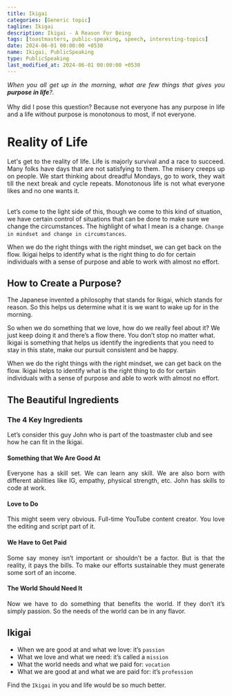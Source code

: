 ```yaml
--- 
title: Ikigai
categories: [Generic topic]
tagline: Ikigai
description: Ikigai - A Reason For Being
tags: [toastmasters, public-speaking, speech, interesting-topics]
date: 2024-06-01 00:00:00 +0530
name: Ikigai, PublicSpeaking
type: PublicSpeaking
last_modified_at: 2024-06-01 00:00:00 +0530
---
```


<div align="justify">
<i>When you all get up in the morning, what are few things that gives you <b>purpose in life</b>?.</i> 

<br>
<br>
Why did I pose this question? Because not everyone has any purpose in life and a life without purpose is monotonous to most, if not everyone. 
</div>

# Reality of Life

<div align="justify">
Let's get to the reality of life. Life is majorly survival and a race to succeed. Many folks have days that are not satisfying to them. The misery creeps up on people. We start thinking about dreadful Mondays, go to work, they wait till the next break and cycle repeats. Monotonous life is not what everyone likes and no one wants it. 
</div>

<br>

Let’s come to the light side of this, though we come to this kind of situation, we have certain control of situations that can be done to make sure we change the circumstances. The highlight of what I mean is a change. `Change in mindset and change in circumstances`.

When we do the right things with the right mindset, we can get back on the flow. Ikigai helps to identify what is the right thing to do for certain individuals with a sense of purpose and able to work with almost no effort. 

## How to Create a Purpose?

The Japanese invented a philosophy that stands for Ikigai, which stands for reason. So this helps us determine what it is we want to wake up for in the morning.

So when we do something that we love, how do we really feel about it? We just keep doing it and there’s a flow there. You don’t stop no matter what. Ikigai is something that helps us identify the ingredients that you need to stay in this state, make our pursuit consistent and be happy.

When we do the right things with the right mindset, we can get back on the flow. Ikigai helps to identify what is the right thing to do for certain individuals with a sense of purpose and able to work with almost no effort.

## The Beautiful Ingredients

### The 4 Key Ingredients

Let’s consider this guy John who is part of the toastmaster club and see how he can fit in the Ikigai.

#### Something that We Are Good At

<div align="justify">
Everyone has a skill set. We can learn any skill. We are also born with different abilities like IG, empathy, physical strength, etc. John has skills to code at work.
</div>

#### Love to Do

<div align="justify">
This might seem very obvious. Full-time YouTube content creator. You love the editing and script part of it.
</div>

#### We Have to Get Paid

<div align="justify">
Some say money isn’t important or shouldn’t be a factor. But is that the reality, it pays the bills. To make our efforts sustainable they must generate some sort of an income.
</div>

#### The World Should Need It

<div align="justify">
Now we have to do something that benefits the world. If they don’t it’s simply passion. So the needs of the world can be in any flavor.
</div>

## Ikigai

* When we are good at and what we love: it’s `passion`
* What we love and what we need: it’s called a `mission`
* What the world needs and what we paid for: `vocation`
* What we are good at and what we are paid for: it’s `profession`

Find the `Ikigai` in you and life would be so much better.
